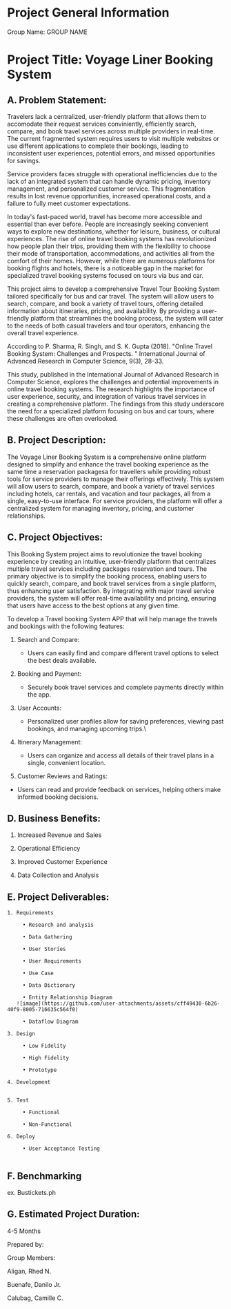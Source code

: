 # Project General Information

 Group Name: GROUP NAME 

# Project Title: Voyage Liner Booking System

## A. Problem Statement:

Travelers lack a centralized, user-friendly platform that allows them to accomodate their request services conviniently, efficiently search, compare, and book travel services across multiple providers in real-time. The current fragmented system requires users to visit multiple websites or use different applications to complete their bookings, leading to inconsistent user experiences, potential errors, and missed opportunities for savings.

Service providers faces struggle with operational inefficiencies due to the lack of an integrated system that can handle dynamic pricing, inventory management, and personalized customer service. This fragmentation results in lost revenue opportunities, increased operational costs, and a failure to fully meet customer expectations.

In today's fast-paced world, travel has become more accessible and essential than ever before. People are increasingly seeking convenient ways to explore new destinations, whether for leisure, business, or cultural experiences. The rise of online travel booking systems has revolutionized how people plan their trips, providing them with the flexibility to choose their mode of transportation, accommodations, and activities all from the comfort of their homes. However, while there are numerous platforms for booking flights and hotels, there is a noticeable gap in the market for specialized travel booking systems focused on tours via bus and car.

This project aims to develop a comprehensive Travel Tour Booking System tailored specifically for bus and car travel. The system will allow users to search, compare, and book a variety of travel tours, offering detailed information about itineraries, pricing, and availability. By providing a user-friendly platform that streamlines the booking process, the system will cater to the needs of both casual travelers and tour operators, enhancing the overall travel experience.

According to P. Sharma, R. Singh, and S. K. Gupta (2018). "Online Travel Booking System: Challenges and Prospects. " International Journal of Advanced Research in Computer Science, 9(3), 28-33.

This study, published in the International Journal of Advanced Research in Computer Science, explores the challenges and potential improvements in online travel booking systems. The research highlights the importance of user experience, security, and integration of various travel services in creating a comprehensive platform. The findings from this study underscore the need for a specialized platform focusing on bus and car tours, where these challenges are often overlooked.

## B. Project Description:

The Voyage Liner Booking System is a comprehensive online platform designed to simplify and enhance the travel booking experience as the same time a reservation packagesa for travellers while providing robust tools for service providers to manage their offerings effectively. This system will allow users to search, compare, and book a variety of travel services including hotels, car rentals, and vacation and tour packages, all from a single, easy-to-use interface. For service providers, the platform will offer a centralized system for managing inventory, pricing, and customer relationships.

## C. Project Objectives:

This Booking System project aims to revolutionize the travel booking experience by creating an intuitive, user-friendly platform that centralizes multiple travel services including packages reservation and tours. The primary objective is to simplify the booking process, enabling users to quickly search, compare, and book travel services from a single platform, thus enhancing user satisfaction. By integrating with major travel service providers, the system will offer real-time availability and pricing, ensuring that users have access to the best options at any given time.

To develop a Travel booking System APP that will help manage the travels and bookings with the following features: 

1. Search and Compare:
   
   - Users can easily find and compare different travel options to select the best deals available.
     
2. Booking and Payment:

   - Securely book travel services and complete payments directly within the app.
     
3. User Accounts:
   
   - Personalized user profiles allow for saving preferences, viewing past bookings, and managing upcoming trips.\
     
4. Itinerary Management:
   
   - Users can organize and access all details of their travel plans in a single, convenient location.
   
5. Customer Reviews and Ratings:
  
  - Users can read and provide feedback on services, helping others make informed booking decisions.


## D. Business Benefits:

1. Increased Revenue and Sales
   
2.  Operational Efficiency
   
3.  Improved Customer Experience
   
4.  Data Collection and Analysis



## E. Project Deliverables:
```
1. Requirements
   
     • Research and analysis
  
     • Data Gathering
  
     • User Stories
  
     • User Requirements
  
     • Use Case
  
     • Data Dictionary
  
     • Entity Relationship Diagram
   ![image](https://github.com/user-attachments/assets/cff49430-6b26-40f9-8005-716635c564f0)
  
     • Dataflow Diagram

3. Design
   
     • Low Fidelity

     • High Fidelity
  
     • Prototype

4. Development
   

5. Test
   
     • Functional
  
     • Non-Functional

6. Deploy
   
     • User Acceptance Testing
   
```

## F. Benchmarking

ex. Bustickets.ph


## G. Estimated Project Duration:

4-5 Months


Prepared by:

Group Members:

Aligan, Rhed N.

Buenafe, Danilo Jr.

Calubag, Camille C.






